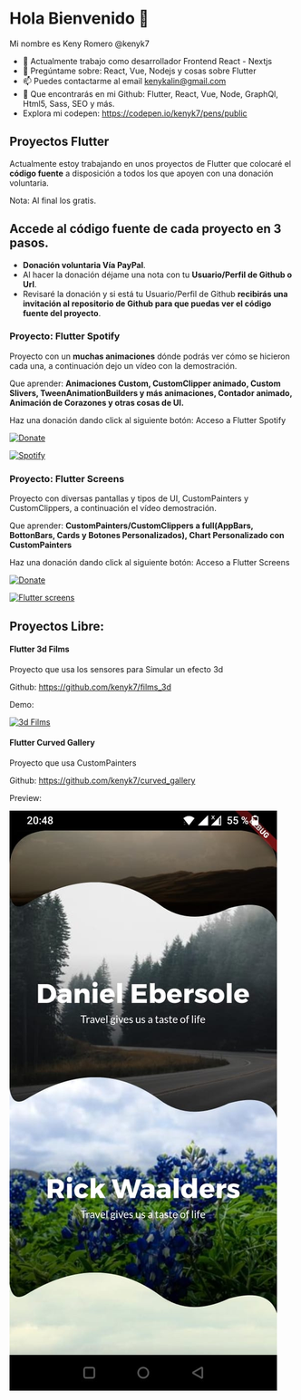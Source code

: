 # Hola Bienvenido 👋
Mi nombre es Keny Romero @kenyk7

- 🔭 Actualmente trabajo como desarrollador Frontend React - Nextjs
- 💬 Pregúntame sobre: React, Vue, Nodejs y cosas sobre Flutter
- 📫 Puedes contactarme al email kenykalin@gmail.com
- 🔭 Que encontrarás en mi Github: Flutter, React, Vue, Node, GraphQl, Html5, Sass, SEO y más.
- Explora mi codepen: https://codepen.io/kenyk7/pens/public

## Proyectos Flutter
Actualmente estoy trabajando en unos proyectos de Flutter que colocaré el **código fuente** a disposición a todos los que apoyen con una donación voluntaria.

Nota: Al final los gratis.

## Accede al código fuente de cada proyecto en 3 pasos.
- **Donación voluntaria Vía PayPal**.
- Al hacer la donación déjame una nota con tu **Usuario/Perfil de Github o Url**.
- Revisaré la donación y si está tu Usuario/Perfil de Github **recibirás una invitación al repositorio de Github para que puedas ver el código fuente del proyecto**.

### Proyecto: Flutter Spotify
Proyecto con un **muchas animaciones** dónde podrás ver cómo se hicieron cada una, a continuación dejo un vídeo con la demostración.

Que aprender: **Animaciones Custom, CustomClipper animado, Custom Slivers, TweenAnimationBuilders y más animaciones, Contador animado, Animación de Corazones y otras cosas de UI.**

Haz una donación dando click al siguiente botón: Acceso a Flutter Spotify

[![Donate](https://www.paypalobjects.com/en_US/i/btn/btn_donate_LG.gif)](https://www.paypal.com/donate/?hosted_button_id=5R3ME9NHL3C78)

[![Spotify](https://res.cloudinary.com/marcomontalbano/image/upload/v1662047502/video_to_markdown/images/youtube--D6lXGheDsqY-c05b58ac6eb4c4700831b2b3070cd403.jpg)](https://www.youtube.com/shorts/D6lXGheDsqY "Spotify")

### Proyecto: Flutter Screens
Proyecto con diversas pantallas y tipos de UI, CustomPainters y CustomClippers, a continuación el vídeo demostración.

Que aprender: **CustomPainters/CustomClippers a full(AppBars, BottonBars, Cards y Botones Personalizados), Chart Personalizado con CustomPainters**

Haz una donación dando click al siguiente botón: Acceso a Flutter Screens

[![Donate](https://www.paypalobjects.com/en_US/i/btn/btn_donate_LG.gif)](https://bit.ly/3KFtgrK)

[![Flutter screens](https://res.cloudinary.com/marcomontalbano/image/upload/v1662062325/video_to_markdown/images/youtube--qXfkv4s7-nI-c05b58ac6eb4c4700831b2b3070cd403.jpg)](https://www.youtube.com/shorts/qXfkv4s7-nI "Flutter screens")

## Proyectos Libre:

#### Flutter 3d Films
Proyecto que usa los sensores para Simular un efecto 3d

Github: https://github.com/kenyk7/films_3d

Demo:

[![3d Films](https://res.cloudinary.com/marcomontalbano/image/upload/v1662061091/video_to_markdown/images/youtube--xKzalKWUV_g-c05b58ac6eb4c4700831b2b3070cd403.jpg)](https://bit.ly/3QdSFtI "3d Films")

#### Flutter Curved Gallery
Proyecto que usa CustomPainters

Github: https://github.com/kenyk7/curved_gallery

Preview:

[![Curved Gallery](https://github.com/kenyk7/curved_gallery/blob/dev/preview.jpeg?raw=true)](https://github.com/kenyk7/curved_gallery "Curved Gallery")

